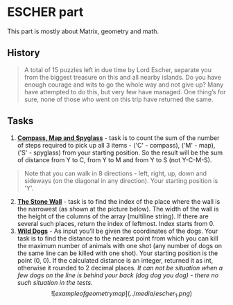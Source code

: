 # ESCHER part

This part is mostly about Matrix, geometry and math.

## History
>A total of 15 puzzles left in due time by Lord Escher, separate you from the biggest treasure on this and all nearby islands.
>Do you have enough courage and wits to go the whole way and not give up? 
>Many have attempted to do this, but very few have managed. One thing’s for sure, none of those who went on this trip have returned the same.

## Tasks
1. [**Compass, Map and Spyglass**](./3_pathfinding.py) - task is to count the sum of the number of steps required to pick up all 3 items - ('C' - compass), ('M' - map), ('S' - spyglass) from your starting position. So the result will be the sum of distance from Y to C, from Y to M and from Y to S (not Y-C-M-S).
>Note that you can walk in 8 directions - left, right, up, down and sideways (on the diagonal in any direction). Your starting position is 'Y'.
2. [**The Stone Wall**](./4_find_thinnest_column.py) - task is to find the index of the place where the wall is the narrowest (as shown at the picture below). The width of the wall is the height of the columns of the array (multiline string). If there are several such places, return the index of leftmost. Index starts from 0. 
3. [**Wild Dogs**](./5_geometry.py) - As input you’ll be given the coordinates of the dogs. Your task is to find the distance to the nearest point from which you can kill the maximum number of animals with one shot (any number of dogs on the same line can be killed with one shot).
Your starting position is the point (0, 0).
If the calculated distance is an integer, returned it as int, otherwise it rounded to 2 decimal places.
*It can not be situation when a few dogs on the line is behind your back (dog dog you dog) - there no such situation in the tests.*
$$![example of geometry map](../media/escher_1.png)$$